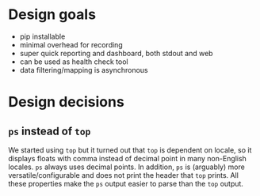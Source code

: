 
# Design goals

- pip installable
- minimal overhead for recording
- super quick reporting and dashboard, both stdout and web
- can be used as health check tool
- data filtering/mapping is asynchronous


# Design decisions

## `ps` instead of `top`

We started using `top` but it turned out that `top` is dependent on
locale, so it displays floats with comma instead of decimal point in
many non-English locales. `ps` always uses decimal points. In addition,
`ps` is (arguably) more versatile/configurable and does not print the
header that `top` prints. All these properties make the `ps` output
easier to parse than the `top` output.
